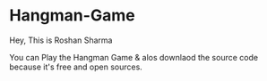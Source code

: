 # Hangman-Game
Hey, 
This is Roshan Sharma


You can Play the Hangman Game & alos downlaod the source code because it's free and open sources.
